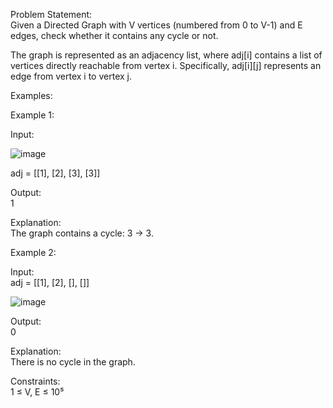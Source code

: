 Problem Statement: </br>
Given a Directed Graph with V vertices (numbered from 0 to V-1) and E edges, check whether it contains any cycle or not. </br>

The graph is represented as an adjacency list, where adj[i] contains a list of vertices directly reachable from vertex i. Specifically, adj[i][j] represents an edge from vertex i to vertex j. </br>

Examples: </br>

Example 1: </br> 

Input: </br> 

![image](https://github.com/user-attachments/assets/5bdc1981-72a6-423f-9928-73b3683b52db)

adj = [[1], [2], [3], [3]] </br> 

Output: </br> 1 </br>

Explanation: </br> The graph contains a cycle: 3 -> 3. </br>

Example 2: </br> 

Input: </br> adj = [[1], [2], [], []] </br> 

![image](https://github.com/user-attachments/assets/93b85bb8-47e4-43fd-badd-582b6bdf1143)

Output: </br> 0 </br>

Explanation: </br> There is no cycle in the graph. </br>

Constraints: </br>
1 ≤ V, E ≤ 10⁵ </br>
